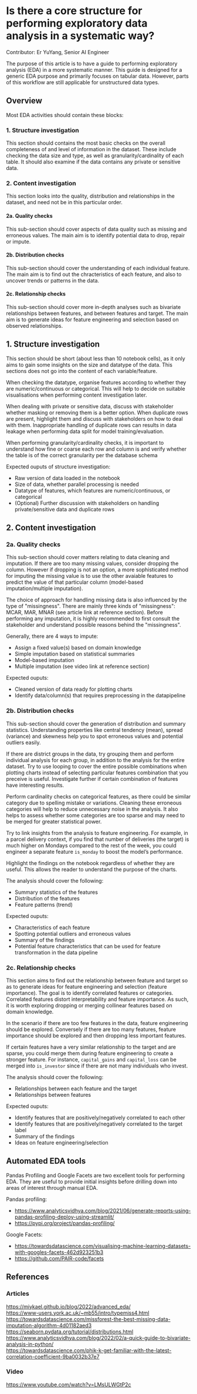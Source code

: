 # Is there a core structure for performing exploratory data analysis in a systematic way?

Contributor: Er YuYang, Senior AI Engineer

The purpose of this article is to have a guide to performing exploratory analysis (EDA) in a more systematic manner. This guide is designed for a generic EDA purpose and primarily focuses on tabular data. However, parts of this workflow are still applicable for unstructured data types.

## Overview
Most EDA activities should contain these blocks:

### 1. Structure investigation

This section should contains the most basic checks on the overall completeness of and level of information in the dataset. These include checking the data size and type, as well as granularity/cardinality of each table. It should also examine if the data contains any private or sensitive data.  

### 2. Content investigation

This section looks into the quality, distribution and relationships in the dataset, and need not be in this particular order.

#### 2a. Quality checks

This sub-section should cover aspects of data quality such as missing and erroneous values. The main aim is to identify potential data to drop, repair or impute.

#### 2b. Distribution checks

This sub-section should cover the understanding of each individual feature. The main aim is to find out the chracteristics of each feature, and also to uncover trends or patterns in the data.

#### 2c. Relationship checks

This sub-section should cover more in-depth analyses such as bivariate relationships between features, and between features and target. The main aim is to generate ideas for feature engineering and selection based on observed relationships.

## 1. Structure investigation

This section should be short (about less than 10 notebook cells), as it only aims to gain some insights on the size and datatype of the data. This sections does not go into the content of each variable/feature. 

When checking the datatype, organise features according to whether they are numeric/continuous or categorical. This will help to decide on suitable visualisations when performing content investigation later.

When dealing with private or sensitive data, discuss with stakeholder whether masking or removing them is a better option. When duplicate rows are present, highlight them and discuss with stakeholders on how to deal with them. Inappropriate handling of duplicate rows can results in data leakage when performing data split for model training/evaluation.

When performing granularity/cardinality checks, it is important to understand how fine or coarse each row and column is and verify whether the table is of the correct granularity per the database schema

Expected ouputs of structure investigation: 
- Raw version of data loaded in the notebook
- Size of data, whether parallel processing is needed
- Datatype of features, which features are numeric/continuous, or categorical
- (Optional) Further discussion with stakeholders on handling private/sensitive data and duplicate rows

## 2. Content investigation

### 2a. Quality checks

This sub-section should cover matters relating to data cleaning and imputation. If there are too many missing values, consider dropping the column. However if dropping is not an option, a more sophisticated method for imputing the missing value is to use the other avaiable features to predict the value of that particular column (model-based imputation/multiple imputation). 

The choice of approach for handling missing data is also influenced by the type of "missingness". There are mainly three kinds of "missingness": MCAR, MAR, MNAR (see article link at reference section). Before performing any imputation, it is highly recommended to first consult the stakeholder and understand possible reasons behind the "missingness". 

Generally, there are 4 ways to impute:
- Assign a fixed value(s) based on domain knowledge
- Simple imputation based on statistical summaries
- Model-based imputation
- Multiple imputation (see video link at reference section)

Expected ouputs:
- Cleaned version of data ready for plotting charts
- Identify data/column(s) that requires preprocessing in the datapipeline

### 2b. Distribution checks

This sub-section should cover the generation of distribution and summary statistics. Understanding properties like central tendency (mean), spread (variance) and skewness help you to spot erroneous values and potential outliers easily.

If there are district groups in the data, try grouping them and perform individual analysis for each group, in addition to the analysis for the entire dataset. Try to use looping to cover the entire possible combinations when plotting charts instead of selecting particular features combination that you preceive is useful. Investigate further if certain combination of features have interesting results. 

Perform cardinality checks on categorical features, as there could be similar category due to spelling mistake or variations. Cleaning these erroneous categories will help to reduce unnecessary noise in the analysis. It also helps to assess whether some categories are too sparse and may need to be merged for greater statistical power.

Try to link insights from the analysis to feature engineering. For example, in a parcel delivery context, if you find that number of deliveries (the target) is much higher on Mondays compared to the rest of the week, you could engineer a separate feature `is_monday` to boost the model’s performance. 

Highlight the findings on the notebook regardless of whether they are useful. This allows the reader to understand the purpose of the charts.

The analysis should cover the following:
- Summary statistics of the features
- Distribution of the features
- Feature patterns (trend)

Expected ouputs:
- Characteristics of each feature
- Spotting potential outliers and erroneous values
- Summary of the findings
- Potential feature characteristics that can be used for feature transformation in the data pipeline

### 2c. Relationship checks

This section aims to find out the relationship between feature and target so as to generate ideas for feature engineering and selection (feature importance). The goal is to identify correlated features or categories. Correlated features distort interpretability and feature importance. As such, it is worth exploring dropping or merging collinear features based on domain knowledge. 

In the scenario if there are too few features in the data, feature engineering should be explored. Conversely if there are too many features, feature importance should be explored and then dropping less important features.

If certain features have a very similar relationship to the target and are sparse, you could merge them during feature engineering to create a stronger feature. For instance, `capital_gains` and `capital_loss` can be merged into `is_investor` since if there are not many individuals who invest.

The analysis should cover the following:
- Relationships between each feature and the target
- Relationships between features

Expected ouputs:
- Identify features that are positively/negatively correlated to each other
- Identify features that are positively/negatively correlated to the target label
- Summary of the findings
- Ideas on feature engineering/selection

## Automated EDA tools
Pandas Profiling and Google Facets are two excellent tools for performing EDA. They are useful to provide initial insights before drilling down into areas of interest through manual EDA.

Pandas profiling: 
- https://www.analyticsvidhya.com/blog/2021/06/generate-reports-using-pandas-profiling-deploy-using-streamlit/
- https://pypi.org/project/pandas-profiling/

Google Facets: 
- https://towardsdatascience.com/visualising-machine-learning-datasets-with-googles-facets-462d923251b3
- https://github.com/PAIR-code/facets

## References
### Articles
https://miykael.github.io/blog/2022/advanced_eda/  
https://www-users.york.ac.uk/~mb55/intro/typemiss4.html  
https://towardsdatascience.com/missforest-the-best-missing-data-imputation-algorithm-4d01182aed3  
https://seaborn.pydata.org/tutorial/distributions.html  
https://www.analyticsvidhya.com/blog/2022/02/a-quick-guide-to-bivariate-analysis-in-python/  
https://towardsdatascience.com/phik-k-get-familiar-with-the-latest-correlation-coefficient-9ba0032b37e7  

### Video
https://www.youtube.com/watch?v=LMsULWGtP2c  